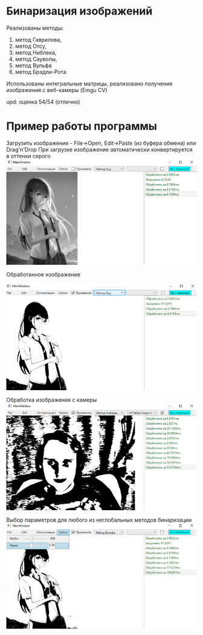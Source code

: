 # Бинаризация изображений
Реализованы методы:
1. метод Гаврилова,
2. метод Отсу,
3. метод Ниблека,
4. метод Сауволы,
5. метод Вульфа
6. метод Брэдли-Рота

Использованы интегральные матрицы, реализовано получения изображения c веб-камеры (Emgu CV)

upd: оценка 54/54 (отлично)

# Пример работы программы

Загрузить изображение - File->Open, Edit->Paste (из буфера обмена) или Drag'n'Drop
При загрузке изображение автоматически конвертируется в оттенки серого
![plot](https://github.com/Vladosicc/Lab3-Digital_image_processing/blob/main/image/2.png)

Обработанное изображение

![plot](https://github.com/Vladosicc/Lab3-Digital_image_processing/blob/main/image/1.png)

Обработка изображения с камеры
![plot](https://github.com/Vladosicc/Lab3-Digital_image_processing/blob/main/image/3.png)

Выбор параметров для любого из неглобальных методов бинаризации
![plot](https://github.com/Vladosicc/Lab3-Digital_image_processing/blob/main/image/4.png)

